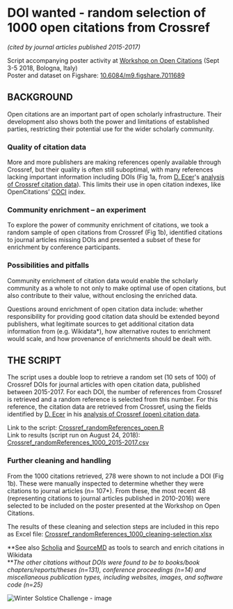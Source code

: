 # DOI wanted - random selection of 1000 open citations from Crossref 
*(cited by journal articles published 2015-2017)*

Script accompanying poster activity at [Workshop on Open Citations](https://workshop-oc.github.io/) (Sept 3-5 2018, Bologna, Italy)  
Poster and dataset on Figshare: [10.6084/m9.figshare.7011689](https://doi.org/10.6084/m9.figshare.7011689)

## BACKGROUND
Open citations are an important part of open scholarly infrastructure. Their development also shows both the power and limitations of 
established parties, restricting their potential use for the wider scholarly community. 

### Quality of citation data
More and more publishers are making references openly available through Crossref, but their quality is often still suboptimal, 
with many references lacking important information including DOIs (Fig 1a, from [D. Ecer](https://github.com/de-code)'s [analysis of Crossref citation data](https://elifesci.org/crossref-data-notebook)). This limits their use in open citation indexes, 
like OpenCitations’ [COCI](http://opencitations.net/index/coci) index.

### Community enrichment – an experiment
To explore the power of community enrichment of citations, we took a random sample of open citations from Crossref (Fig 1b), 
identified citations to journal articles missing DOIs and presented a subset of these for enrichment by conference participants.

### Possibilities and pitfalls
Community enrichment of citation data would enable the scholarly community as a whole to not only to make optimal use of open citations, 
but also contribute to their value, without enclosing the enriched data. 

Questions around enrichment of open citation data include: whether responsibility for providing good citation data should be extended 
beyond publishers, what legitimate sources to get additional citation data information from (e.g. Wikidata*),
how alternative routes to enrichment would scale, and how provenance of enrichments should be dealt with. 

## THE SCRIPT
The script uses a double loop to retrieve a random set (10 sets of 100) of Crossref DOIs for journal articles with open citation data, published between 2015-2017. For each DOI, the number of references from Crossref is retrieved and a random reference is selected from this number. For this reference, the citation data are retrieved from Crossref, using the fields identified by [D. Ecer](https://github.com/de-code) in his [analysis of Crossref (open) citation data](https://elifesci.org/crossref-data-notebook).

Link to the script: [Crossref_randomReferences_open.R](https://github.com/bmkramer/crossref-open-citations/blob/master/Crossref_randomReferences_open.R)  
Link to results (script run on August 24, 2018): [Crossref_randomReferences_1000_2015-2017.csv](https://github.com/bmkramer/crossref-open-citations/blob/master/Crossref_randomReferences_1000_2015-2017.csv)

### Further cleaning and handling
From the 1000 citations retrieved, 278 were shown to not include a DOI (Fig 1b). These were manually inspected to determine whether they were citations to journal articles (n= 107*). From these, the most recent 48 (representing citations to journal articles published in 2010-2016) were selected to be included on the poster presented at the Workshop on Open Citations. 

The results of these cleaning and selection steps are included in this repo as Excel file: [Crossref_randomReferences_1000_cleaning-selection.xlsx](https://github.com/bmkramer/crossref-open-citations/blob/master/Crossref_randomReferences_1000_cleaning-selection.xlsx)

*\*See also [Scholia](https://www.wikidata.org/wiki/Wikidata:Scholia) and [SourceMD](https://tools.wmflabs.org/sourcemd/) as tools to search and enrich citations in Wikidata  
*\**The other citations without DOIs were found to be to books/book chapters/reports/theses (n=131), conference proceedings (n=14) and miscellaneous publication types, including websites, images, and software code (n=25)* 

![Winter Solstice Challenge - image](https://github.com/bmkramer/crossref-open-citations/blob/master/Crossref_opencitations_DOIs.png)
